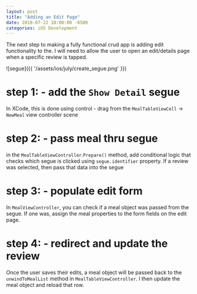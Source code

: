 ```yaml
---
layout: post
title: "Adding an Edit Page"
date: 2018-07-22 10:00:00 -0500
categories: iOS Development
---
```


The next step to making a fully functional crud app is adding edit functionality to the.
I will need to allow the user to open an edit/details page when a specific review is tapped.

![segue]({{ '/assets/ios/july/create_segue.png' }})

# step 1: - add the `Show Detail` segue
In XCode, this is done using control - drag from the `MealTableViewCell` -> `NewMeal` view controller scene

# step 2: - pass meal thru segue
in the `MealTableViewController`.`Prepare()` method, add conditional logic that checks which segue is clicked using
 `segue.identifier` property. If a review was selected, then pass that data into the segue

# step 3: - populate edit form
In `MealViewController`, you can check if a meal object was passed from the segue.
If one was, assign the meal properties to the form fields on the edit page.

# step 4: - redirect and update the review
Once the user saves their edits, a meal object will be passed back to the `unwindToMealList` method in `MealTableViewController`.
I then update the meal object and reload that row.
